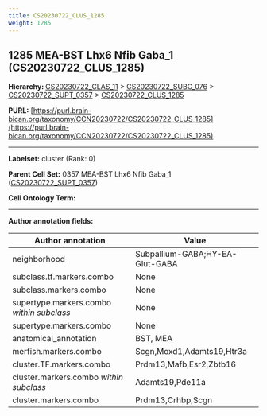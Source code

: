 ```yaml
---
title: CS20230722_CLUS_1285
weight: 1285
---
```

## 1285 MEA-BST Lhx6 Nfib Gaba_1 (CS20230722_CLUS_1285)
<b>Hierarchy: </b>
[CS20230722_CLAS_11](../CS20230722_CLAS_11) >
[CS20230722_SUBC_076](../CS20230722_SUBC_076) >
[CS20230722_SUPT_0357](../CS20230722_SUPT_0357) >
[CS20230722_CLUS_1285](../CS20230722_CLUS_1285)

**PURL:** [https://purl.brain-bican.org/taxonomy/CCN20230722/CS20230722_CLUS_1285](https://purl.brain-bican.org/taxonomy/CCN20230722/CS20230722_CLUS_1285)

---


**Labelset:** cluster (Rank: 0)

**Parent Cell Set:** 0357 MEA-BST Lhx6 Nfib Gaba_1 ([CS20230722_SUPT_0357](../CS20230722_SUPT_0357))



**Cell Ontology Term:** 

[MARKER GENES.]: #


---

[TRANSFERRED ANNOTATIONS.]: #


[AUTHOR ANNOTATION FIELDS.]: #


**Author annotation fields:**

| Author annotation | Value |
|-------------------|-------|
|neighborhood|Subpallium-GABA;HY-EA-Glut-GABA|
|subclass.tf.markers.combo|None|
|subclass.markers.combo|None|
|supertype.markers.combo _within subclass_|None|
|supertype.markers.combo|None|
|anatomical_annotation|BST, MEA|
|merfish.markers.combo|Scgn,Moxd1,Adamts19,Htr3a|
|cluster.TF.markers.combo|Prdm13,Mafb,Esr2,Zbtb16|
|cluster.markers.combo _within subclass_|Adamts19,Pde11a|
|cluster.markers.combo|Prdm13,Crhbp,Scgn|

